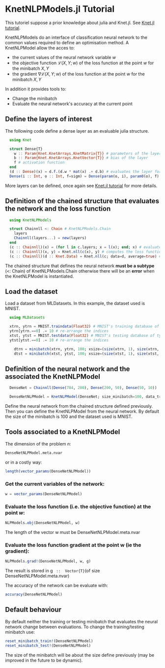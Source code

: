 # KnetNLPModels.jl Tutorial

This tutoriel suppose a prior knowledge about julia and Knet.jl.
See [Knet.jl tutorial](https://github.com/denizyuret/Knet.jl/tree/master/tutorial).

KnetNLPModels do an interface of classification neural network to the common values required to define an optimisation method.
A KnetNLPModel allow the acces to:
- the current values of the neural network variable $w$ 
- the objective function $\mathcal{L}(X,Y;w)$ of the loss function at the point $w$ for the minibatch $X,Y$
- the gradient $\nabla \mathcal{L}(X,Y;w)$ of the loss function at the point $w$ for the minibatch $X,Y$

In addition it provides tools to:
- Change the minibatch
- Evaluate the neural network's accuracy at the current point 

## Define the layers of interest
The following code define a dense layer as an evaluable julia structure.
```julia
  using Knet

  struct Dense{T}
    w :: Param{Knet.KnetArrays.KnetMatrix{T}} # parameters of the layers
    b :: Param{Knet.KnetArrays.KnetVector{T}} # bias of the layer
    f # activation function
  end
  (d :: Dense)(x) = d.f.(d.w * mat(x) .+ d.b) # evaluates the layer for a given input `x`
  Dense(i :: Int, o :: Int, f=sigm) = Dense(param(o, i), param0(o), f) # define a dense layer whith an input size of `i` and an output of size `o`
```
More layers can be defined, once again see [Knet.jl tutorial](https://github.com/denizyuret/Knet.jl/tree/master/tutorial) for more details.

## Definition of the chained structure that evaluates the network and the loss function 
```julia
  using KnetNLPModels

  struct Chainnll <: Chain # KnetNLPModels.Chain
    layers
    Chainnll(layers...) = new(layers)
  end
  (c :: Chainnll)(x) = (for l in c.layers; x = l(x); end; x) # evaluates the network for a given input `x`
  (c :: Chainnll)(x, y) = Knet.nll(c(x), y) # computes the loss function given the input `x` and the expected result `y`
  (c :: Chainnll)(d :: Knet.Data) = Knet.nll(c; data=d, average=true) # computes the loss function negative log likelihood for a minibatch `d`
```

The chained structure that defines the neural network **must be a subtype** (<: Chain) of KnetNLPModels.Chain otherwise there will be an **error** when the KnetNLPModel is instantiated. 

## Load the dataset 
Load a dataset from MLDatasets.
In this example, the dataset used is MNIST.
```julia
  using MLDatasets

  xtrn, ytrn = MNIST.traindata(Float32) # MNIST's training database of type T
  ytrn[ytrn.==0] .= 10 # re-arrange the indices
  xtst, ytst = MNIST.testdata(Float32) # MNIST's testing database of type T
  ytst[ytst.==0] .= 10 # re-arrange the indices

	dtrn = minibatch(xtrn, ytrn, 100; xsize=(size(xtrn, 1), size(xtrn, 2), 1, :)) # training dataset
	dtst = minibatch(xtst, ytst, 100; xsize=(size(xtst, 1), size(xtst, 2), 1, :)) # testing dataset
```

## Definition of the neural network and the associated the KnetNLPModel
```julia
  DenseNet = Chainnll(Dense(784, 200), Dense(200, 50), Dense(50, 10)) 

  DenseNetNLPModel = KnetNLPModel(DenseNet; size_minibatch=100, data_train=(xtrn, ytrn), data_test=(xtst, ytst)) # define the KnetNLPModel
```
Define the neural network from the chained structure defined previously.
Then you can define the KnetNLPModel from the neural network.
By default the size of the minibatch is 100 and the dataset used is MNIST.

## Tools associated to a KnetNLPModel
The dimension of the problem $n$:
```julia
DenseNetNLPModel.meta.nvar
```
or in a costly way:
```julia
length(vector_params(DenseNetNLPModel))
```

### Get the current variables of the network:
```julia
w = vector_params(DenseNetNLPModel)
```

### Evaluate the loss function (i.e. the objective function) at the point $w$:
```julia
NLPModels.obj(DenseNetNLPModel, w)
```
The length of the vector w must be DenseNetNLPModel.meta.nvar

### Evaluate the loss function gradient at the point w (ie the gradient):
```julia
NLPModels.grad!(DenseNetNLPModel, w, g)
```
The result is stored in g ``` ::  Vector{T}```(of size DenseNetNLPModel.meta.nvar)

The accuracy of the network can be evaluate with:
```julia
accuracy(DenseNetNLPModel)
```

## Default behaviour
By default neither the training or testing minibatch that evaluates the neural network change between evaluations.
To change the training/testing minibatch use:

```julia
reset_minibatch_train!(DenseNetNLPModel)
reset_minibatch_test!(DenseNetNLPModel)
```
The size of the minibatch will be about the size define previously (may be improved in the future to be dynamic).
